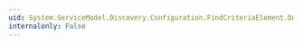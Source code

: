 ```yaml
---
uid: System.ServiceModel.Discovery.Configuration.FindCriteriaElement.Duration
internalonly: False
---
```

